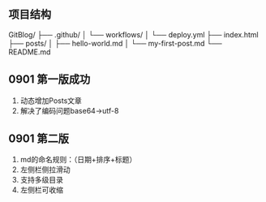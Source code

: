 
## 项目结构

GitBlog/
├── .github/
│   └── workflows/
│       └── deploy.yml
├── index.html
├── posts/
│   ├── hello-world.md
│   └── my-first-post.md
└── README.md

## 0901 第一版成功
1. 动态增加Posts文章
2. 解决了编码问题base64→utf-8



## 0901 第二版
1. md的命名规则：（日期+排序+标题）
2. 左侧栏侧拉滑动
3. 支持多级目录
4. 左侧栏可收缩




